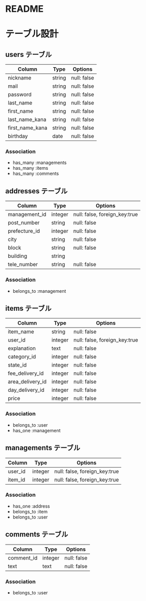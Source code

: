 # README

# テーブル設計

## users テーブル

| Column         | Type   | Options     |
| ---------------| ------ | ----------- |
| nickname       | string | null: false |
| mail           | string | null: false |
| password       | string | null: false |
| last_name      | string | null: false |
| first_name     | string | null: false |
| last_name_kana | string | null: false |
| first_name_kana| string | null: false |
| birthday       | date   | null: false |


### Association

- has_many :managements
- has_many :items
- has_many :comments


## addresses テーブル

| Column          | Type   | Options                         |
| ----------------| ------ | --------------------------------|
| management_id   | integer| null: false, foreign_key:true   |
| post_number     | string | null: false                     |
| prefecture_id   | integer| null: false                     |
| city            | string | null: false                     |
| block           | string | null: false                     |
| building        | string |                                 |
| tele_number     | string | null: false                     |


### Association

- belongs_to :management



## items テーブル

| Column          | Type   | Options                        |
| ----------------| ------ | ------------------------------ |
| item_name       | string | null: false                    |
| user_id         | integer| null: false, foreign_key:true  |
| explanation     | text   | null: false                    |
| category_id     | integer| null: false                    |
| state_id        | integer| null: false                    |
| fee_delivery_id | integer| null: false                    |
| area_delivery_id| integer| null: false                    |
| day_delivery_id | integer| null: false                    |
| price           | integer| null: false                    |


### Association

- belongs_to :user
- has_one :management

## managements テーブル

| Column        | Type       | Options                       |
| ------------- | ---------- | ------------------------------|
| user_id       | integer    | null: false, foreign_key:true |
| item_id       | integer    | null: false, foreign_key:true |


### Association

- has_one :address
- belongs_to :item
- belongs_to :user



## comments テーブル

| Column     | Type       | Options     |
| ---------- | ---------- | ------------|
| comment_id | integer    | null: false |
| text       | text       | null: false |

### Association

- belongs_to :user

